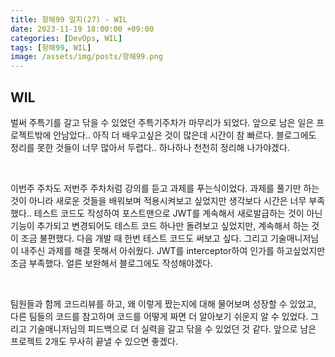 ```yaml
---
title: 항해99 일지(27) - WIL
date: 2023-11-19 18:00:00 +09:00
categories: [DevOps, WIL]
tags: [항해99, WIL]
image: /assets/img/posts/항해99.png
---
```


## WIL
벌써 주특기를 갈고 닦을 수 있었던 주특기주차가 마무리가 되었다. 앞으로 남은 일은 프로젝트밖에 안남았다.. 아직 더 배우고싶은 것이 많은데 시간이 참 빠르다. 블로그에도 정리를 못한 것들이 너무 많아서 두렵다.. 하나하나 천천히 정리해 나가야겠다.

<br/>

이번주 주차도 저번주 주차처럼 강의를 듣고 과제를 푸는식이었다. 과제를 풀기만 하는 것이 아니라 새로운 것들을 배워보며 적용시켜보고 싶었지만 생각보다 시간은 너무 부족했다.. 테스트 코드도 작성하여 포스트맨으로 JWT를 계속해서 새로발급하는 것이 아닌 기능이 추가되고 변경되어도 테스트 코드 하나만 돌려보고 싶었지만, 계속해서 하는 것이 조금 불편했다. 다음 개발 때 한번 테스트 코드도 써보고 싶다. 그리고 기술매니저님이 내주신 과제를 해결 못해서 아쉬웠다. JWT를 interceptor하여 인가를 하고싶었지만 조금 부족했다. 얼른 보완해서 블로그에도 작성해야겠다.

<br/>

팀원들과 함께 코드리뷰를 하고, 왜 이렇게 짰는지에 대해 물어보며 성장할 수 있었고, 다른 팀들의 코드를 참고하며 코드를 어떻게 짜면 더 알아보기 쉬운지 알 수 있었다. 그리고 기술매니저님의 피드백으로 더 실력을 갈고 닦을 수 있었던 것 같다. 앞으로 남은 프로젝트 2개도 무사히 끝낼 수 있으면 좋겠다.
